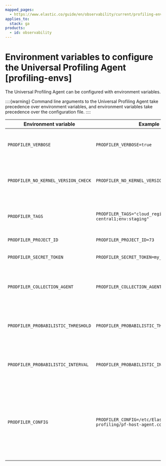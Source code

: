 ```yaml
---
mapped_pages:
  - https://www.elastic.co/guide/en/observability/current/profiling-envs.html
applies_to:
  stack: ga
products:
  - id: observability
---
```


# Environment variables to configure the Universal Profiling Agent [profiling-envs]

The Universal Profiling Agent can be configured with environment variables.

::::{warning}
Command line arguments to the Universal Profiling Agent take precedence over environment variables, and environment variables take precedence over the configuration file.
::::


| Environment variable | Example | Description |
| --- | --- | --- |
| `PRODFILER_VERBOSE` | `PRODFILER_VERBOSE=true` | Run the Universal Profiling Agent in verbose mode. |
| `PRODFILER_NO_KERNEL_VERSION_CHECK` | `PRODFILER_NO_KERNEL_VERSION_CHECK=true` | Disable the kernel version check. See [Override kernel version check ](override-kernel-version-check.md) for more details. |
| `PRODFILER_TAGS` | `PRODFILER_TAGS="cloud_region:us-central1;env:staging"` | Set specific tags. See [Tag data for querying](tag-data-for-querying.md) for more details. |
| `PRODFILER_PROJECT_ID` | `PRODFILER_PROJECT_ID=73` | Set project ID to 73. |
| `PRODFILER_SECRET_TOKEN` | `PRODFILER_SECRET_TOKEN=my_secret_token` | Set the secret token to `my_secret_token`. |
| `PRODFILER_COLLECTION_AGENT` | `PRODFILER_COLLECTION_AGENT=example.com:443` | Set the destination for reporting profiling information to `example.com:443`. |
| `PRODFILER_PROBABILISTIC_THRESHOLD` | `PRODFILER_PROBABILISTIC_THRESHOLD=50` | Set the probabilistic threshold to `50`. See [Probabilistic profiling](configure-probabilistic-profiling.md) for more details. |
| `PRODFILER_PROBABILISTIC_INTERVAL` | `PRODFILER_PROBABILISTIC_INTERVAL=2m30s` | Set the probabilistic interval to `2m30s`. See [Probabilistic profiling](configure-probabilistic-profiling.md) for more details. |
| `PRODFILER_CONFIG` | `PRODFILER_CONFIG=/etc/Elastic/universal-profiling/pf-host-agent.conf` | Set the path for the configuration file of the Universal Profiling Agent. See [Configuration file of the Universal Profiling Agent](configuration-file-of-universal-profiling-agent.md) for more details. |

